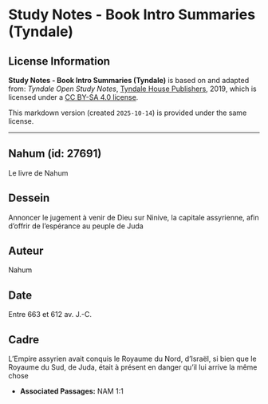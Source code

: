 # Study Notes - Book Intro Summaries (Tyndale)

## License Information

**Study Notes - Book Intro Summaries (Tyndale)** is based on and adapted from: _Tyndale Open Study Notes_, [Tyndale House Publishers](https://tyndaleopenresources.com/), 2019, which is licensed under a [CC BY-SA 4.0 license](https://creativecommons.org/licenses/by-sa/4.0/legalcode.en).

This markdown version (created `2025-10-14`) is provided under the same license.



--------------------------------

## Nahum (id: 27691)

Le livre de Nahum

Dessein
-------

Annoncer le jugement à venir de Dieu sur Ninive, la capitale assyrienne, afin d’offrir de l’espérance au peuple de Juda

Auteur
------

Nahum

Date
----

Entre 663 et 612 av. J.\-C.

Cadre
-----

L’Empire assyrien avait conquis le Royaume du Nord, d’Israël, si bien que le Royaume du Sud, de Juda, était à présent en danger qu’il lui arrive la même chose

* **Associated Passages:** NAM 1:1

